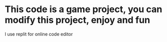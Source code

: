 # This code is a game project, you can modify this project, enjoy and fun
I use replit for online code editor
